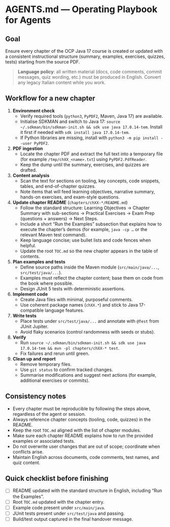 # AGENTS.md — Operating Playbook for Agents

## Goal
Ensure every chapter of the OCP Java 17 course is created or updated with a consistent instructional structure (summary, examples, exercises, quizzes, tests) starting from the source PDF.

> **Language policy**: all written material (docs, code comments, commit messages, quiz wording, etc.) must be produced in English. Convert any legacy Italian content while you work.

## Workflow for a new chapter
1. **Environment check**
   - Verify required tools (`python3`, `PyPDF2`, Maven, Java 17) are available.
   - Initialise SDKMAN and switch to Java 17: `source ~/.sdkman/bin/sdkman-init.sh && sdk use java 17.0.14-tem`. Install it first if needed with `sdk install java 17.0.14-tem`.
   - If Python libraries are missing, install with `python3 -m pip install --user PyPDF2`.
2. **PDF ingestion**
   - Locate the chapter PDF and extract the full text into a temporary file (for example `/tmp/chXX_<name>.txt`) using `PyPDF2.PdfReader`.
   - Keep the dump until the summary, exercises, and quizzes are drafted.
3. **Content analysis**
   - Scan the text for sections on tooling, key concepts, code snippets, tables, and end-of-chapter quizzes.
   - Note items that will feed learning objectives, narrative summary, hands-on exercises, and exam-style questions.
4. **Update chapter README** (`chapters/chXX-*/README.md`)
   - Follow the standard structure: Learning Objectives → Chapter Summary with sub-sections → Practical Exercises → Exam Prep (questions + answers) → Next Steps.
   - Include a short “Run the Examples” subsection that explains how to execute the chapter’s demos (for example, `java -cp …` or the relevant Maven test command).
   - Keep language concise; use bullet lists and code fences when helpful.
   - Update the root `TOC.md` so the new chapter appears in the table of contents.
5. **Plan examples and tests**
   - Define source paths inside the Maven module (`src/main/java/...`, `src/test/java/...`).
   - Examples must reflect the chapter content; base them on code from the book where possible.
   - Design JUnit 5 tests with deterministic assertions.
6. **Implement code**
   - Create Java files with minimal, purposeful comments.
   - Use coherent package names (`chXX.*`) and stick to Java 17-compatible language features.
7. **Write tests**
   - Place tests under `src/test/java/...` and annotate with `@Test` from JUnit Jupiter.
   - Avoid flaky scenarios (control randomness with seeds or stubs).
8. **Verify**
   - Run `source ~/.sdkman/bin/sdkman-init.sh && sdk use java 17.0.14-tem && mvn -pl chapters/chXX-* test`.
   - Fix failures and rerun until green.
9. **Clean up and report**
   - Remove temporary files.
   - Use `git status` to confirm tracked changes.
   - Summarise modifications and suggest next actions (for example, additional exercises or commits).

## Consistency notes
- Every chapter must be reproducible by following the steps above, regardless of the agent or session.
- Always reference chapter concepts (tooling, code, quizzes) in the README.
- Keep the root `TOC.md` aligned with the list of chapter modules.
- Make sure each chapter README explains how to run the provided examples or associated tests.
- Do not overwrite user changes that are out of scope; coordinate when conflicts arise.
- Maintain English across documents, code comments, test names, and quiz content.

## Quick checklist before finishing
- [ ] README updated with the standard structure in English, including “Run the Examples”.
- [ ] Root `TOC.md` updated with the chapter entry.
- [ ] Example code present under `src/main/java`.
- [ ] JUnit tests present under `src/test/java` and passing.
- [ ] Build/test output captured in the final handover message.
